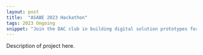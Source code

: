 ```yaml
---
layout: post
title:  "ASABE 2023 Hackathon"
tags: 2023 Ongoing
snippet: "Join the DAC club in building digital solution prototypes for resilient food and agricultural systems."
---
```


Description of project here.
